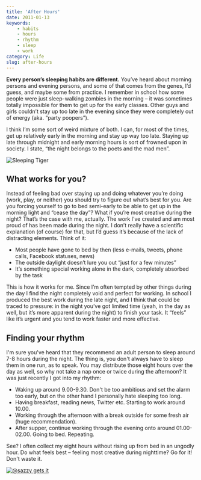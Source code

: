```yaml
---
title: 'After Hours'
date: 2011-01-13
keywords:
    - habits
    - hours
    - rhythm
    - sleep
    - work
category: Life
slug: after-hours
---
```


**Every person’s sleeping habits are different.** You’ve heard about morning persons and evening persons, and some of that comes from the genes, I’d guess, and maybe some from practice. I remember in school how some people were just sleep-walking zombies in the morning – it was sometimes totally impossible for them to get up for the early classes. Other guys and girls couldn’t stay up too late in the evening since they were completely out of energy (aka. “party poopers”).

I think I’m some sort of weird mixture of both. I can, for most of the times, get up relatively early in the morning and stay up way too late. Staying up late through midnight and early morning hours is sort of frowned upon in society. I state, “the night belongs to the poets and the mad men”.
 
![Sleeping Tiger](http://farm5.static.flickr.com/4081/4940804155_1206073498_b.jpg "Sleeping Tiger")

## What works for you?
Instead of feeling bad over staying up and doing whatever you’re doing (work, play, or neither) you should try to figure out what’s best for you. Are you forcing yourself to go to bed semi-early to be able to get up in the morning light and “cease the day”? What if you’re most creative during the night? That’s the case with me, actually. The work I’ve created and am most proud of has been made during the night. I don’t really have a scientific explanation (of course) for that, but I’d guess it’s because of the lack of distracting elements. Think of it:
- Most people have gone to bed by then (less e-mails, tweets, phone calls, Facebook statuses, news)
- The outside daylight doesn’t lure you out “just for a few minutes”
- It’s something special working alone in the dark, completely absorbed by the task

This is how it works for me. Since I’m often tempted by other things during the day I find the night completely void and perfect for working. In school I produced the best work during the late night, and I think that could be traced to pressure: in the night you’ve got limited time (yeah, in the day as well, but it’s more apparent during the night) to finish your task. It “feels” like it’s urgent and you tend to work faster and more effective.
## Finding your rhythm
I'm sure you've heard that they recommend an adult person to sleep around 7-8 hours during the night. The thing is, you don't always have to sleep them in one run, as to speak. You may distribute those eight hours over the day as well, so why not take a nap once or twice during the afternoon? It was just recently I got into my rhythm:
- Waking up around 9.00-9.30. Don't be too ambitious and set the alarm too early, but on the other hand I personally hate sleeping too long.
- Having breakfast, reading news, Twitter etc. Starting to work around 10.00.
- Working through the afternoon with a break outside for some fresh air (huge recommendation).
- After supper, continue working through the evening onto around 01.00-02.00. Going to bed. Repeating.

See? I often collect my eight hours without rising up from bed in an ungodly hour. Do what feels best – feeling most creative during nighttime? Go for it! Don't waste it.
 
[ ![](http://f.cl.ly/items/0o0L2w3w2O2u2e1G3Q1g/Skärmavbild%202011-01-14%20kl.%2002.03.40.png "@sazzy gets it") ](https://twitter.com/sazzy/status/25702746690686977)
 
  

